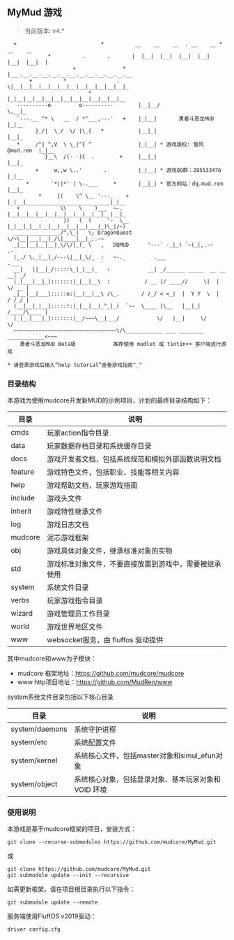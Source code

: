 ## MyMud 游戏

> 当前版本: v4.*

```
  +                           *          __    __    __  . __    __ *  __    __
             *          .       .       |  |__|  |__|  |__|  |__|  |__|  |__|  |
                     +               *  |___.__.__.__.__.__.__.__.__.__.__.__.__
       +          *                .     \|__|__|__|__|__|__|__|__|__|__|__|__|_
                          *               |_|__|__|__|__|__|__|__|__|__|__|__|__
   ----------o         o----------        |__|__/                         \,__|_
   `---.__ ^* \   __  / *^___,---'   +    |_|__|       勇者斗恶龙MUD       |_|__
         }_/|  \_/  \/ |\_{   *           |__|_|                           |__|_
   *     /^| ^,V  \ \_|^{ ^               |_|__| * 游戏版权: 雪风@mud.ren  |_|__
            }__\  /(- -){  .        +     |__|_|                           |__|_
         +     w,,w \..'       .          |_|__| * 游戏QQ群：285533476     |_|__
      *       `*||*' | \-.___     *       |__|_| * 官方网站：dq.mud.ren    |__|_
          *     {(    \^ \__ '---_    +   |_|__|___________________________|_|__
   +             \\    \    )___  ~-.     |__|__|__|__|__|__|__|__|__|__|__|__|_
                  ))   (  (     '-  \__   |_|__|_|__|__|__|__|__|__|___|_)\_|/~)
  _______________/^,\_(   \; DragonQuest \/~\__|___|__|_/\|____|__|_,.-~
  _|__|__|__|__|_\/\/|_(_ \   ,   DQMUD      '---` -_|_) `~(_|,.-~       .-
  |_./ \,_|__|_/---\|__|_\/_  :   ~-._         .___                       .___
  __|   ||__|_/:::::\_|_|__(_   :            __| _/______ _____  __ __  __| _/
  |_|___|__|_|:::::::|_|__|__\  :           / __ |/ ____//     \|  |  \/ __ |
  _|__|__|___|:::::o:|__|__|__\ /\_.       / /_/ < <_|  |  Y Y  \  |  / /_/ |
  |__|__|_|__|:::::!:|_|__|__|_^_|_(  `~-  \____ |\__   |__|_|  /____/\____ |
  |_|__|___|_|:::::::|__/~~~\__|___/            \/   |__|     \/           \/
  ~~~~~~~~~~~~~~~~~~~~~~~~~~~~~~~~~\/\____________ ___ ________ ____________<~~~
    勇者斗恶龙MUD Beta版            推荐使用 mudlet 或 tintin++ 客户端进行游戏

* 请登录游戏后输入“help tutorial”查看游戏指南^_^

```

### 目录结构

本游戏为使用mudcore开发新MUD的示例项目，计划的最终目录结构如下：

目录|说明
-|-
cmds|玩家action指令目录
data|玩家数据存档目录和系统缓存目录
docs|游戏开发者文档，包括系统规范和模拟外部函数说明文档
feature|游戏特色文件，包括职业、技能等相关内容
help|游戏帮助文档，玩家游戏指南
include|游戏头文件
inherit|游戏特性继承文件
log|游戏日志文档
mudcore|泥芯游戏框架
obj|游戏具体对象文件，继承标准对象的实物
std|游戏标准对象文件，不要直接放置到游戏中，需要被继承使用
system|系统文件目录
verbs|玩家游戏指令目录
wizard|游戏管理员工作目录
world|游戏世界地区文件
www|websocket服务，由 fluffos 驱动提供

其中mudcore和www为子模块：

 * mudcore 框架地址：https://github.com/mudcore/mudcore
 * www http项目地址：https://github.com/MudRen/www

system系统文件目录包括以下核心目录

目录|说明
-|-
system/daemons|系统守护进程
system/etc|系统配置文件
system/kernel|系统核心文件，包括master对象和simul_efun对象
system/object|系统核心对象，包括登录对象、基本玩家对象和 VOID 环境

### 使用说明

本游戏是基于mudcore框架的项目，安装方式：

    git clone --recurse-submodules https://github.com/mudcore/MyMud.git

或

    git clone https://github.com/mudcore/MyMud.git
    git submodule update --init --recursive

如需更新框架，请在项目根目录执行以下指令：

    git submodule update --remote

服务端使用FluffOS v2019驱动：

    driver config.cfg

